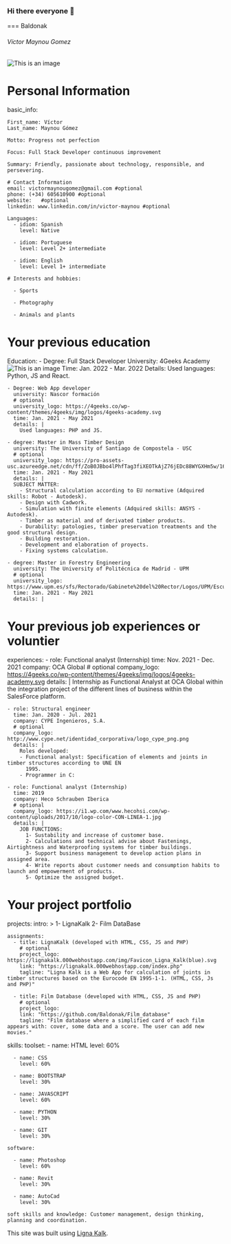 ### Hi there everyone 👋

=== Baldonak
###### Víctor Maynou Gomez

![This is an image](https://avatars.githubusercontent.com/u/49810485?v=4)

# Personal Information
basic_info:

    First_name: Víctor
    Last_name: Maynou Gómez
    
    Motto: Progress not perfection
    
    Focus: Full Stack Developer continuous improvement
    
    Summary: Friendly, passionate about technology, responsible, and persevering.

    # Contact Information
    email: victormaynougomez@gmail.com #optional
    phone: (+34) 605610900 #optional
    website:   #optional
    linkedin: www.linkedin.com/in/victor-maynou #optional
   
    Languages:
      - idiom: Spanish
        level: Native

      - idiom: Portuguese
        level: Level 2+ intermediate

      - idiom: English
        level: Level 1+ intermediate

    # Interests and hobbies:
    
      - Sports

      - Photography

      - Animals and plants 

# Your previous education
Education:
    - Degree: Full Stack Developer
      University: 4Geeks Academy
      ![This is an image](https://4geeks.co/wp-content/themes/4geeks/img/logos/4geeks-academy.svg) 
      Time: Jan. 2022 - Mar. 2022
      Details: 
        Used languages: Python, JS and React.

    - Degree: Web App developer
      university: Nascor formación
      # optional
      university_logo: https://4geeks.co/wp-content/themes/4geeks/img/logos/4geeks-academy.svg
      time: Jan. 2021 - May 2021 
      details: |
        Used languages: PHP and JS.

    - degree: Master in Mass Timber Design
      university: The University of Santiago de Compostela - USC
      # optional
      university_logo: https://pro-assets-usc.azureedge.net/cdn/ff/ZoB0JBbo4lPhfTag3fiXEOTkAjZ76jEDc88WYGXHm5w/1641800233/:relative:/themes/custom/usc_theme/logo.svg
      time: Jan. 2021 - May 2021 
      details: |
      SUBJECT MATTER:
        - Structural calculation according to EU normative (Adquired skills: Robot - Autodesk).
        - Design with Cadwork.
        - Simulation with finite elements (Adquired skills: ANSYS - Autodesk).
        - Timber as material and of derivated timber products.
        - Durability: patologies, timber preservation treatments and the good structural design.
        - Building restoration.
        - Development and elaboration of proyects.
        - Fixing systems calculation.

    - degree: Master in Forestry Engineering
      university: The University of Politécnica de Madrid - UPM
      # optional
      university_logo: https://www.upm.es/sfs/Rectorado/Gabinete%20del%20Rector/Logos/UPM/Escudo/EscUpm_p.bmp
      time: Jan. 2021 - May 2021 
      details: |

# Your previous job experiences or voluntier
experiences:
    - role: Functional analyst (Internship)
      time: Nov. 2021 - Dec. 2021
      company: OCA Global
      # optional
      company_logo: https://4geeks.co/wp-content/themes/4geeks/img/logos/4geeks-academy.svg
      details: |
        Internship as Functional Analyst at OCA Global within the integration project of 
        the different lines of business within the SalesForce platform.

    - role: Structural engineer
      time: Jan. 2020 - Jul. 2021
      company: CYPE Ingenieros, S.A.
      # optional
      company_logo: http://www.cype.net/identidad_corporativa/logo_cype_png.png
      details: |
        Roles developed:
        - Functional analyst: Specification of elements and joints in timber structures according to UNE EN 
          1995.
        - Programmer in C:

    - role: Functional analyst (Internship)
      time: 2019 
      company: Heco Schrauben Iberica
      # optional
      company_logo: https://i1.wp.com/www.hecohsi.com/wp-content/uploads/2017/10/logo-color-CON-LINEA-1.jpg
      details: |
        JOB FUNCTIONS:
          1- Sustability and increase of customer base.
          2- Calculations and technical advise about Fastenings, Airtightness and Waterproofing systems for timber buildings.
          3- Support business management to develop action plans in assigned area.
          4- Write reports about customer needs and consumption habits to launch and empowerment of products.
          5- Optimize the assigned budget.        
   

# Your project portfolio
projects:
    intro: >
      1- LignaKalk
      2- Film DataBase

    assignments:
      - title: LignaKalk (developed with HTML, CSS, JS and PHP)
        # optional
        project_logo: https://lignakalk.000webhostapp.com/img/Favicon_Ligna_Kalk(blue).svg
        link: "https://lignakalk.000webhostapp.com/index.php"
        tagline: "Ligna Kalk is a Web App for calculation of joints in timber structures based on the Eurocode EN 1995-1-1. (HTML, CSS, Js and PHP)"

      - title: Film Database (developed with HTML, CSS, JS and PHP)
        # optional
        project_logo:
        link: "https://github.com/Baldonak/Film_database"
        tagline: "Film database where a simplified card of each film appears with: cover, some data and a score. The user can add new movies."

skills:
    toolset:
      - name: HTML
        level: 60%

      - name: CSS
        level: 60%

      - name: BOOTSTRAP
        level: 30%

      - name: JAVASCRIPT
        level: 60%

      - name: PYTHON
        level: 30%

      - name: GIT
        level: 30%

    software:

      - name: Photoshop
        level: 60%

      - name: Revit
        level: 30%

      - name: AutoCad
        level: 30%

    soft skills and knowledge: Customer management, design thinking, planning and coordination. 

This site was built using [Ligna Kalk](https://lignakalk.000webhostapp.com/index.php).
